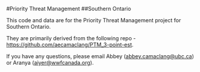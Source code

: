 #Priority Threat Management 
##Southern Ontario

This code and data are for the Priority Threat Management project for Southern Ontario. 

They are primarily derived from the following repo -  https://github.com/aecamaclang/PTM_3-point-est. 

If you have any questions, please email Abbey (abbey.camaclang@ubc.ca) or Aranya (aiyer@wwfcanada.org). 

